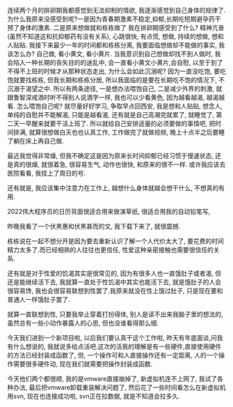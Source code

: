 连续两个月的排卵期我都感觉到无法抑制的情欲, 我逐渐感觉到自己身体的规律了.
为什么我原来没感受到呢?一是因为青春期激素不稳定,抑郁,长期吃短期避孕药干预了身体的激素. 二是原来想做就和栋栋做了
我在排卵期感受到了什么? 精神亢奋(虽然不知道这和抗抑郁药有没有关系), 心跳很快, 有点慌, 想做, 持续的想做, 想和人贴贴.
我接下来最少一年的时间都和栋栋分离, 我要面临想做却不能做的事实, 我该怎么办?
自己做, 看小黄文, 看小黄片.
当我意识到自己想做却找不到人做时, 我会陷入一种长期的丧失目的的迷乱中, 会一直看小黄文小黄片,会自慰, 以至于到了不得不上班的时候才从那种状态走出, 为什么会如此沉溺呢? 因为一直没吃饱, 要吃饱就要找栋栋, 但我长期和栋栋分居, 所以我面临的是要在长期吃不饱的情况下, 不沉溺于渴望之中.
所以有两条途径, 一是想办法喂饱自己, 二是减少外界的刺激, 就跟鲁智深戒酒时听不得别人说酒字一样, 我也可以少看黄色, 因为越看越渴, 越渴越看.
怎么喂饱自己呢? 就尽量好好学习, 争取早点回西安, 我是想和人贴贴, 想念人, 单纯的自慰并不能解渴, 只能是越看渴, 还有就是自己高潮完就累了, 就睡觉了, 第二天一早醒来就要干活上班了.
所以就给自己安排适量的必须要做的事情吧, 把时间排满, 就算很想做白天也也认真工作, 工作做完了就做视频, 晚上十点半之后要睡了躺在床上再自己做.


最近我觉得非常燥, 但我不确定这是因为原来长时间抑郁已经习惯于慢速状态, 还是真的很燥, 就很着急, 很容易生气, 动作也很快, 和原来的很不一样.
或许我应该去医院看看, 我挂上了周日的号.

还有就是, 我应该集中注意力在工作上, 越想什么身体就越会想干什么, 不想真的有用.

2022伟大程序员的日历背面很适合用来做演草纸, 很适合用我的自动铅笔写, 

昨晚我看了一个伏黑惠和伏黑甚而的文, 我下载下来了, 就很震撼.

栋栋说在一起不想分开是因为要去重新认识了解一个人代价太大了, 要花费的时间精力太多了.而已经相熟的人往往也更信任, 性爱这种亲密接触也需要很信任的关系. 

还有就是对于性爱的饥渴其实是很常见的, 因为有很多人也一直饿肚子或者渴, 但还是能继续活下去, 我就算一直处于性饥渴中其实也能活下去, 就是饿肚子的人会很容易馋, 我也会很容易联想到性罢了.我原来就没在性上饿过肚子, 只是现在要和普通人一样饿肚子罢了.

就算一直联想到性, 只要我举止穿着打扮得体, 别人是读不出来我脑子里的想法的, 虽然总有一些小动作暴露人的心思, 但也没谁看得那么细.

今天我们进到一个新项目啦, 以后我们要认真干这个工作啦, 昨天有年底面谈,问我有什么想说的, 我就说多给点活吧.这次的活我的理解是有一些硬件,直接使用硬件的方法已经封装成函数了, 但, 一个操作可和人直接操作还有一定距离, 人的一个操作需要很多硬件动, 现在我们就需要把操作封装成函数.

今天他们两个都很顺, 我的是vmware直接崩掉了, 新虚拟机连不上网了, 我试了各种办法, 最后把vmware卸载重装解决问题了, 然后花了一些时间看怎么在新虚拟机用svn, 现在也连接成功啦, svn正在拉数据, 就是不知道会拉多久.